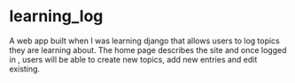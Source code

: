# learning_log
A web app built when I was learning django that allows  users to log topics they are learning about. The home page describes the site and once logged in , users will be able to create new topics, add new entries and edit existing. 
